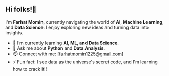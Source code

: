 ## Hi folks!👋

I'm **Farhat Momin**, currently navigating the world of **AI**, **Machine Learning**, and **Data Science**. I enjoy exploring new ideas and turning data into insights.

- 🌱 I’m currently learning **AI, ML, and Data Science**.
- 💬 Ask me about **Python** and **Data Analysis**.
- 📫 Connect with me: [farhatmomin1225@gmail.com]
- ⚡ Fun fact: I see data as the universe's secret code, and I'm learning how to crack it!!
